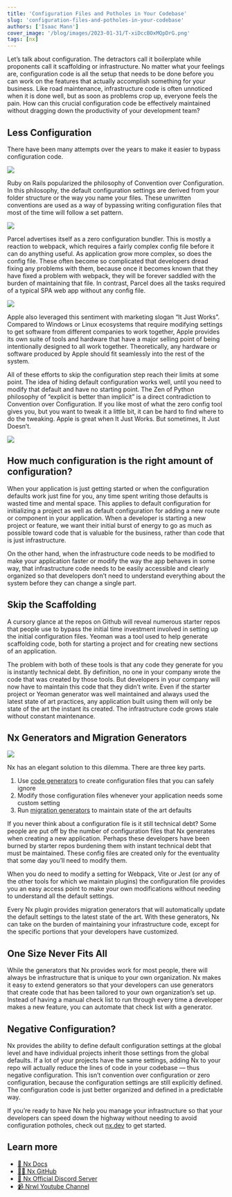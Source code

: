 ```yaml
---
title: 'Configuration Files and Potholes in Your Codebase'
slug: 'configuration-files-and-potholes-in-your-codebase'
authors: ['Isaac Mann']
cover_image: '/blog/images/2023-01-31/T-xiDccBOxMQpDrG.png'
tags: [nx]
---
```


Let’s talk about configuration. The detractors call it boilerplate while proponents call it scaffolding or infrastructure. No matter what your feelings are, configuration code is all the setup that needs to be done before you can work on the features that actually accomplish something for your business. Like road maintenance, infrastructure code is often unnoticed when it is done well, but as soon as problems crop up, everyone feels the pain. How can this crucial configuration code be effectively maintained without dragging down the productivity of your development team?

## Less Configuration

There have been many attempts over the years to make it easier to bypass configuration code.

![](/blog/images/2023-01-31/RHP5AYxe6DD7UaYx.avif)

Ruby on Rails popularized the philosophy of Convention over Configuration. In this philosophy, the default configuration settings are derived from your folder structure or the way you name your files. These unwritten conventions are used as a way of bypassing writing configuration files that most of the time will follow a set pattern.

![](/blog/images/2023-01-31/y-gFItbtvrFYx9_3.avif)

Parcel advertises itself as a zero configuration bundler. This is mostly a reaction to webpack, which requires a fairly complex config file before it can do anything useful. As application grow more complex, so does the config file. These often become so complicated that developers dread fixing any problems with them, because once it becomes known that they have fixed a problem with webpack, they will be forever saddled with the burden of maintaining that file. In contrast, Parcel does all the tasks required of a typical SPA web app without any config file.

![](/blog/images/2023-01-31/sWVhhyftTBiuMef.avif)

Apple also leveraged this sentiment with marketing slogan “It Just Works”. Compared to Windows or Linux ecosystems that require modifying settings to get software from different companies to work together, Apple provides its own suite of tools and hardware that have a major selling point of being intentionally designed to all work together. Theoretically, any hardware or software produced by Apple should fit seamlessly into the rest of the system.

All of these efforts to skip the configuration step reach their limits at some point. The idea of hiding default configuration works well, until you need to modify that default and have no starting point. The Zen of Python philosophy of “explicit is better than implicit” is a direct contradiction to Convention over Configuration. If you like most of what the zero config tool gives you, but you want to tweak it a little bit, it can be hard to find where to do the tweaking. Apple is great when It Just Works. But sometimes, It Just Doesn’t.

![](/blog/images/2023-01-31/8f5YjBkc6SqPBA5E.avif)

## How much configuration is the right amount of configuration?

When your application is just getting started or when the configuration defaults work just fine for you, any time spent writing those defaults is wasted time and mental space. This applies to default configuration for initializing a project as well as default configuration for adding a new route or component in your application. When a developer is starting a new project or feature, we want their initial burst of energy to go as much as possible toward code that is valuable for the business, rather than code that is just infrastructure.

On the other hand, when the infrastructure code needs to be modified to make your application faster or modify the way the app behaves in some way, that infrastructure code needs to be easily accessible and clearly organized so that developers don’t need to understand everything about the system before they can change a single part.

## Skip the Scaffolding

A cursory glance at the repos on Github will reveal numerous starter repos that people use to bypass the initial time investment involved in setting up the initial configuration files. Yeoman was a tool used to help generate scaffolding code, both for starting a project and for creating new sections of an application.

The problem with both of these tools is that any code they generate for you is instantly technical debt. By definition, no one in your company wrote the code that was created by those tools. But developers in your company will now have to maintain this code that they didn’t write. Even if the starter project or Yeoman generator was well maintained and always used the latest state of art practices, any application built using them will only be state of the art the instant its created. The infrastructure code grows stale without constant maintenance.

## Nx Generators and Migration Generators

![](/blog/images/2023-01-31/p-fVnh5Cwp1rTZPhehl14g.avif)

Nx has an elegant solution to this dilemma. There are three key parts.

1.  Use [code generators](/features/generate-code) to create configuration files that you can safely ignore
2.  Modify those configuration files whenever your application needs some custom setting
3.  Run [migration generators](/features/automate-updating-dependencies) to maintain state of the art defaults

If you never think about a configuration file is it still technical debt? Some people are put off by the number of configuration files that Nx generates when creating a new application. Perhaps these developers have been burned by starter repos burdening them with instant technical debt that must be maintained. These config files are created only for the eventuality that some day you’ll need to modify them.

When you do need to modify a setting for Webpack, Vite or Jest (or any of the other tools for which we maintain plugins) the configuration file provides you an easy access point to make your own modifications without needing to understand all the default settings.

Every Nx plugin provides migration generators that will automatically update the default settings to the latest state of the art. With these generators, Nx can take on the burden of maintaining your infrastructure code, except for the specific portions that your developers have customized.

## One Size Never Fits All

While the generators that Nx provides work for most people, there will always be infrastructure that is unique to your own organization. Nx makes it easy to extend generators so that your developers can use generators that create code that has been tailored to your own organization’s set up. Instead of having a manual check list to run through every time a developer makes a new feature, you can automate that check list with a generator.

## Negative Configuration?

Nx provides the ability to define default configuration settings at the global level and have individual projects inherit those settings from the global defaults. If a lot of your projects have the same settings, adding Nx to your repo will actually reduce the lines of code in your codebase — thus negative configuration. This isn’t convention over configuration or zero configuration, because the configuration settings are still explicitly defined. The configuration code is just better organized and defined in a predictable way.

If you’re ready to have Nx help you manage your infrastructure so that your developers can speed down the highway without needing to avoid configuration potholes, check out [nx.dev](/getting-started/intro) to get started.

## Learn more

- [🧠 Nx Docs](/getting-started/intro)
- [👩‍💻 Nx GitHub](https://github.com/nrwl/nx)
- [💬 Nx Official Discord Server](https://go.nx.dev/community)
- [📹 Nrwl Youtube Channel](https://www.youtube.com/@nxdevtools)
